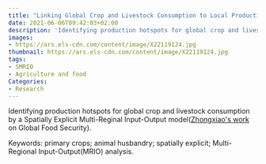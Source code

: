 ```yaml
---
title: "Linking Global Crop and Livestock Consumption to Local Production Hotspots"
date: 2021-06-06T09:42:03+02:00
description: 'Identifying production hotspots for global crop and livestock consumption by a Spatially Explicit Multi-Reginal Input-Output model'
images:
- https://ars.els-cdn.com/content/image/X22119124.jpg
thumbnail: https://ars.els-cdn.com/content/image/X22119124.jpg
tags:
- SMRIO
- Agriculture and food
Categories:
- Research
---
```


Identifying production hotspots for global crop and livestock consumption by a Spatially Explicit Multi-Reginal Input-Output model([Zhongxiao's work](https://www.sciencedirect.com/science/article/pii/S2211912419300276) on Global Food Security).

Keywords: primary crops; animal husbandry; spatially explicit; Multi-Regional Input-Output(MRIO) analysis.
